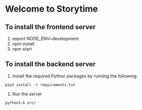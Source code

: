 # Welcome to Storytime

## To install the frontend server

1. export NODE_ENV=development
1. npm install
1. npm start


## To install the backend server

1. Install the required Python packages by running the following:

`pip3 install -r requirements.txt`

1. Run the server

`python3.6 src/`
